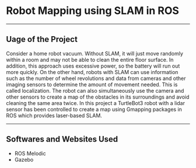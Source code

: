 # Robot Mapping using SLAM in ROS 

--- 

## Uage of the Project

Consider a home robot vacuum. Without SLAM, it will just move randomly within a room and may not be able to clean the entire floor surface. In addition, this approach uses excessive power, so the battery will run out more quickly. On the other hand, robots with SLAM can use information such as the number of wheel revolutions and data from cameras and other imaging sensors to determine the amount of movement needed. This is called localization. The robot can also simultaneously use the camera and other sensors to create a map of the obstacles in its surroundings and avoid cleaning the same area twice. In this project a TurtleBot3 robot with a lidar sensor has been controlled to create a map using Gmapping packages in ROS which provides laser-based SLAM.

---

## Softwares and Websites Used

- ROS Melodic
- Gazebo
